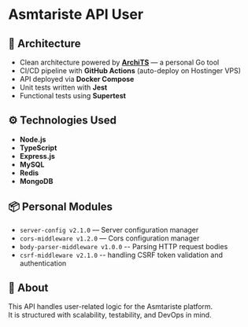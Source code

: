 # Asmtariste API User

## 🧱 Architecture

- Clean architecture powered by **[ArchiTS](https://github.com/thomas-bressel/-CLI--ArchiTS)** — a personal Go tool
- CI/CD pipeline with **GitHub Actions** (auto-deploy on Hostinger VPS)
- API deployed via **Docker Compose**
- Unit tests written with **Jest**
- Functional tests using **Supertest**

## ⚙️ Technologies Used

- **Node.js**
- **TypeScript**
- **Express.js**
- **MySQL**
- **Redis**
- **MongoDB**

## 📦 Personal Modules

- `server-config v2.1.0` — Server configuration manager
- `cors-middleware v1.2.0` — Cors configuration manager
- `body-parser-middleware v1.0.0` -- Parsing HTTP request bodies
- `csrf-middleware v2.1.0` -- handling CSRF token validation and authentication



## 🚀 About

This API handles user-related logic for the Asmtariste platform.  
It is structured with scalability, testability, and DevOps in mind.


